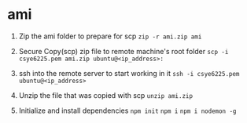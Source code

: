 # ami

1. Zip the ami folder to prepare for scp
   `zip -r ami.zip ami`

2. Secure Copy(scp) zip file to remote machine's root folder
   `scp -i csye6225.pem ami.zip ubuntu@<ip_address>:`

3. ssh into the remote server to start working in it
   `ssh -i csye6225.pem ubuntu@<ip_address>`

4. Unzip the file that was copied with scp
   `unzip ami.zip`

5. Initialize and install dependencies 
   `npm init`
   `npm i`
   `npm i nodemon -g`
